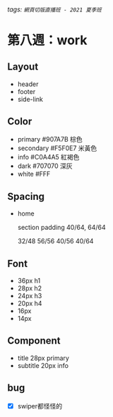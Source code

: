 ###### tags: `網頁切版直播班 - 2021 夏季班`
# 第八週：work

## Layout

- header
- footer
- side-link

## Color

- primary #907A7B 棕色
- secondary #F5F0E7 米黃色
- info #C0A4A5 紅褐色
- dark #707070 深灰
- white #FFF

## Spacing

- home

    section padding 40/64, 64/64

    32/48 56/56 40/56 40/64

## Font

- 36px h1
- 28px h2
- 24px h3
- 20px h4
- 16px
- 14px

## Component

- title 28px primary
- subtitle 20px info

## bug

- [x] swiper都怪怪的